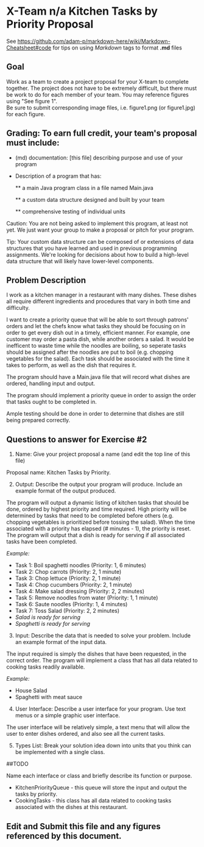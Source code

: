 # X-Team n/a Kitchen Tasks by Priority Proposal

See https://github.com/adam-p/markdown-here/wiki/Markdown-Cheatsheet#code for tips on using *Markdown* tags to format __.md__ files

## Goal

Work as a team to create a project proposal for your X-team to complete together.
The project does not have to be extremely difficult,
but there must be work to do for each member of your team.
You may reference figures using "See figure 1".  
Be sure to submit corresponding image files, i.e. figure1.png (or figure1.jpg) for each figure.

## Grading: To earn full credit, your team's proposal must include:

* (md) documentation: [this file] describing purpose and use of your program

* Description of a program that has:

  ** a main Java program class in a file named Main.java
  
  ** a custom data structure designed and built by your team
  
  ** comprehensive testing of individual units
  
 Caution: You are not being asked to implement this program, at least not yet. 
 We just want your group to make a proposal or pitch for your program.
 
 Tip: Your custom data structure can be composed of or extensions of data structures that you have learned and used in previous programming assignments.  We're looking for decisions about how to build a high-level data structure that will likely have lower-level components.

## Problem Description

I work as a kitchen manager in a restaurant with many dishes. These dishes all require different ingredients and procedures that vary in both time and difficulty.  

I want to create a priority queue that will be able to sort through patrons' orders and let the chefs know what tasks they should be focusing on in order to get every dish out in a timely, efficient manner. For example, one customer may order a pasta dish, while another orders a salad. It would be inefficent to waste time while the noodles are boiling, so seperate tasks should be assigned after the noodles are put to boil (e.g. chopping vegetables for the salad). Each task should be associated with the time it takes to perform, as well as the dish that requires it.  

The program should have a Main.java file that will record what dishes are ordered, handling input and output. 

The program should implement a priority queue in order to assign the order that tasks ought to be completed in.  

Ample testing should be done in order to determine that dishes are still being prepared correctly.


## Questions to answer for Exercise #2

1. Name: Give your project proposal a name (and edit the top line of this file)

Proposal name: Kitchen Tasks by Priority.


2. Output: Describe the output your program will produce.  Include an example format of the output produced.

The program will output a dynamic listing of kitchen tasks that should be done, ordered by highest priority and time required.
High priority will be determined by tasks that need to be completed before others (e.g. chopping vegetables is prioritized before tossing the salad). When the time associated with a priority has elapsed (# minutes - 1), the priority is reset. The program will output that a dish is ready for serving if all associated tasks have been completed. 

*Example:*  
* Task 1: Boil spaghetti noodles (Priority: 1, 6 minutes)  
* Task 2: Chop carrots (Priority: 2, 1 minute)  
* Task 3: Chop lettuce (Priority: 2, 1 minute)  
* Task 4: Chop cucumbers (Priority: 2, 1 minute)  
* Task 4: Make salad dressing (Priority: 2, 2 minutes)  
* Task 5: Remove noodles from water (Priority: 1, 1 minute)  
* Task 6: Saute noodles (Priority: 1, 4 minutes)  
* Task 7: Toss Salad (Priority: 2, 2 minutes)  
* *Salad is ready for serving*  
* *Spaghetti is ready for serving*  


3. Input: Describe the data that is needed to solve your problem. Include an example format of the input data.

The input required is simply the dishes that have been requested, in the correct order. The program will implement a class that has all data related to cooking tasks readily available.  

*Example:*  
* House Salad  
* Spaghetti with meat sauce  


4. User Interface: Describe a user interface for your program.  Use text menus or a simple graphic user interface.

The user interface will be relatively simple, a text menu that will allow the user to enter dishes ordered, and also see all the current tasks.


5. Types List: Break your solution idea down into units that you think can be implemented with a single class.

##TODO


Name each interface or class and briefly describe its function or purpose.

* KitchenPriorityQueue - this queue will store the input and output the tasks by priority.  
* CookingTasks - this class has all data related to cooking tasks associated with the dishes at this restaurant.


## Edit and Submit this file and any figures referenced by this document.


